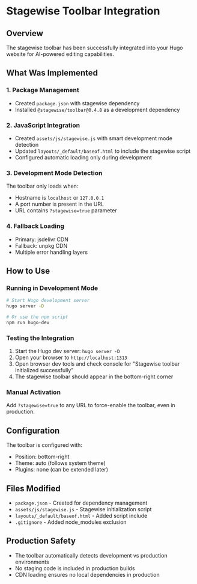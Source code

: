 # Stagewise Toolbar Integration

## Overview
The stagewise toolbar has been successfully integrated into your Hugo website for AI-powered editing capabilities.

## What Was Implemented

### 1. Package Management
- Created `package.json` with stagewise dependency
- Installed `@stagewise/toolbar@0.4.8` as a development dependency

### 2. JavaScript Integration
- Created `assets/js/stagewise.js` with smart development mode detection
- Updated `layouts/_default/baseof.html` to include the stagewise script
- Configured automatic loading only during development

### 3. Development Mode Detection
The toolbar only loads when:
- Hostname is `localhost` or `127.0.0.1`
- A port number is present in the URL
- URL contains `?stagewise=true` parameter

### 4. Fallback Loading
- Primary: jsdelivr CDN 
- Fallback: unpkg CDN
- Multiple error handling layers

## How to Use

### Running in Development Mode
```bash
# Start Hugo development server
hugo server -D

# Or use the npm script
npm run hugo-dev
```

### Testing the Integration
1. Start the Hugo dev server: `hugo server -D`
2. Open your browser to `http://localhost:1313`
3. Open browser dev tools and check console for "Stagewise toolbar initialized successfully"
4. The stagewise toolbar should appear in the bottom-right corner

### Manual Activation
Add `?stagewise=true` to any URL to force-enable the toolbar, even in production.

## Configuration
The toolbar is configured with:
- Position: bottom-right
- Theme: auto (follows system theme)
- Plugins: none (can be extended later)

## Files Modified
- `package.json` - Created for dependency management
- `assets/js/stagewise.js` - Stagewise initialization script
- `layouts/_default/baseof.html` - Added script include
- `.gitignore` - Added node_modules exclusion

## Production Safety
- The toolbar automatically detects development vs production environments
- No staging code is included in production builds
- CDN loading ensures no local dependencies in production 